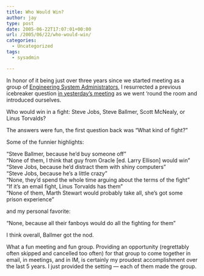 ```yaml
---
title: Who Would Win?
author: jay
type: post
date: 2005-06-22T17:07:01+00:00
url: /2005/06/22/who-would-win/
categories:
  - Uncategorized
tags:
  - sysadmin

---
```

In honor of it being just over three years since we started meeting as a group of [Engineering System Administrators][1], I resurrected a previous icebreaker question [in yesterday’s meeting][2] as we went ‘round the room and introduced ourselves.

Who would win in a fight: Steve Jobs, Steve Ballmer, Scott McNealy, or Linus Torvalds?

The answers were fun, the first question back was “What kind of fight?”

Some of the funnier highlights:

“Steve Ballmer, because he’d buy someone off”  
“None of them, I think that guy from Oracle [ed. Larry Ellison] would win”  
“Steve Jobs, because he’d distract them with shiny computers”  
“Steve Jobs, because he’s a little crazy”  
“None, they’d spend the whole time arguing about the terms of the fight”  
“If it’s an email fight, Linus Torvalds has them”  
“None of them, Marth Stewart would probably take all, she’s got some prison experience”

and my personal favorite:

“None, because all their fanboys would do all the fighting for them”

I think overall, Ballmer got the nod.

What a fun meeting and fun group. Providing an opportunity (regrettably often skipped and cancelled too often) for that group to come together in email, in meetings, and in IM, is certainly my proudest accomplishment over the last 5 years. I just provided the setting — each of them made the group.

 [1]: //sysadm.eos.ncsu.edu"
 [2]: //sysadm.eos.ncsu.edu/site/pages/default/june-2005-meeting-notes"